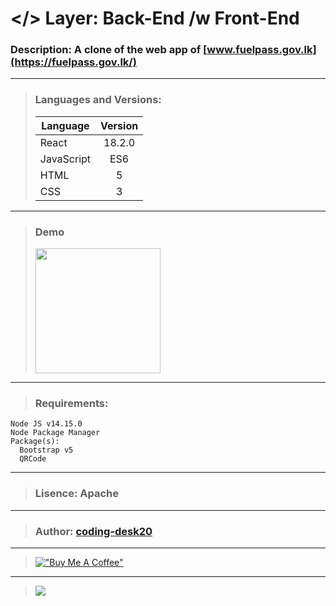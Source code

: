 # </> Layer: Back-End /w Front-End
### Description: A clone of the web app of [www.fuelpass.gov.lk](https://fuelpass.gov.lk/)
---
> ### Languages and Versions:
> | Language  | Version |
> | --------- |:-------:|
> | React     | 18.2.0  |
> | JavaScript| ES6     |
> | HTML      | 5       |
> | CSS       | 3       |
---
> ### Demo
> <img src="https://drive.google.com/uc?export=download&id=1GeYYtYNYjPK-V-JlBJ5SqoGCXoerp3rr" width="200">
---
> ### Requirements: 
    Node JS v14.15.0
    Node Package Manager
    Package(s): 
      Bootstrap v5
      QRCode
---
> ###  Lisence: Apache
---
> ### Author: [coding-desk20](https://github.com/coding-desk20)
---
> [!["Buy Me A Coffee"](https://www.buymeacoffee.com/assets/img/custom_images/orange_img.png)](https://buymeacoffee.com/codingdesk20)
---
> [![](https://visitcount.itsvg.in/api?id=project-4&label=Project%20Visits&icon=3&pretty=true)](https://github.com/coding-desk20/fuel-pass)

